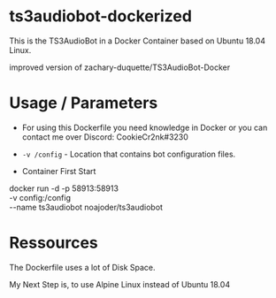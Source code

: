# ts3audiobot-dockerized

This is the TS3AudioBot in a Docker Container based on Ubuntu 18.04 Linux.

improved version of zachary-duquette/TS3AudioBot-Docker

# Usage / Parameters

* For using this Dockerfile you need knowledge in Docker or you can contact me over Discord: CookieCr2nk#3230

* `-v /config` - Location that contains bot configuration files.

* Container First Start 

docker run -d -p 58913:58913 \
           -v config:/config \
           --name ts3audiobot noajoder/ts3audiobot


# Ressources

The Dockerfile uses a lot of Disk Space.

My Next Step is, to use Alpine Linux instead of Ubuntu 18.04



